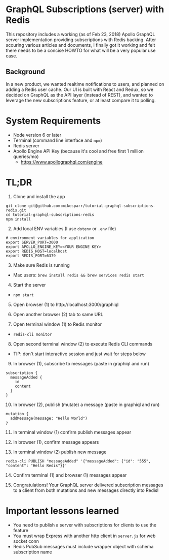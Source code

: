 # GraphQL Subscriptions (server) with Redis
This repository includes a working (as of Feb 23, 2018) Apollo GraphQL server implementation providing subscriptions with Redis backing. After scouring various articles and documents, I finally got it working and felt there needs to be a concise HOWTO for what will be a very popular use case.

## Background
In a new product, we wanted realtime notifications to users, and planned on adding a Redis user cache. Our UI is built with React and Redux, so we decided on GraphQL as the API layer (instead of REST), and wanted to leverage the new subscriptions feature, or at least compare it to polling.

# System Requirements
 * Node version 6 or later
 * Terminal (command line interface and `npm`)
 * Redis server 
 * Apollo Engine API Key (because it's cool and free first 1 million queries/mo)
   * https://www.apollographql.com/engine

# TL;DR
 1. Clone and install the app
```
git clone git@github.com:mikesparr/tutorial-graphql-subscriptions-redis.git
cd tutorial-graphql-subscriptions-redis
npm install
```

 2. Add local ENV variables (I use `dotenv` or `.env` file)
```
# environment variables for application
export SERVER_PORT=3000
export APOLLO_ENGINE_KEY=<YOUR ENGINE KEY>
export REDIS_HOST=localhost
export REDIS_PORT=6379
```

 3. Make sure Redis is running
  * Mac users: `brew install redis && brew services redis start`

 4. Start the server
  * `npm start`

 5. Open browser (1) to http://localhost:3000/graphiql

 6. Open another browser (2) tab to same URL

 7. Open terminal window (1) to Redis monitor
  * `redis-cli monitor`

 8. Open second terminal window (2) to execute Redis CLI commands
  * TIP: don't start interactive session and just wait for steps below

 9. In browser (1), subscribe to messages (paste in graphiql and run)
```
subscription {
  messageAdded {
    id
    content
  }
}
```

 10. In browser (2), publish (mutate) a message (paste in graphiql and run)
```
mutation {
  addMessage(message: "Hello World") 
}
```

 11. In terminal window (1) confirm publish messages appear

 12. In browser (1), confirm message appears

 13. In terminal window (2) publish new message
```
redis-cli PUBLISH "messageAdded" '{"messageAdded": {"id": "555", "content": "Hello Redis"}}'
```

 14. Confirm terminal (1) and browser (1) messages appear

 15. Congratulations! Your GraphQL server delivered subscription messages to a client from both mutations and new messages directly into Redis!

# Important lessons learned
 * You need to publish a server with subscriptions for clients to use the feature
 * You must wrap Express with another http client in `server.js` for web socket conn
 * Redis PubSub messages must include wrapper object with schema subscription name
